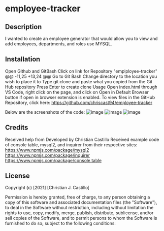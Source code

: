 # employee-tracker
## Description
I wanted to create an employee generator that would allow you to view and add employees, departments, and roles use MYSQL. 

## Installation
Open Github and GitBash
Click on link for Repository "emplployee-tracker"
	@@ -11,25 +13,24 @@ Go to Git Bash
Change directory to the location you wish to place it to
Type git clone and paste what you copied from the Git Hub repository
Press Enter to create clone
Usage
Open index.html through VS Code, right click on the page, and click on Open in Default Browser button if open in browser extension is enabled. To view files in the GitHub Repository, click here: https://github.com/chriscast94/employee-tracker

Below are the screenshots of the code:
![image](https://user-images.githubusercontent.com/53799375/140703408-90f21df0-aa72-4739-88b3-a65108092824.png)
![image](https://user-images.githubusercontent.com/53799375/140703437-ddb2d23c-2eac-40cb-9497-e4d4086a800e.png)
![image](https://user-images.githubusercontent.com/53799375/140703482-3f402970-1c62-4bca-ad43-3738f27efc43.png)


## Credits
Received help from 
Developed by Christian Castillo
Received example code of console table, mysql2, and inquirer from their respective sites:
    https://www.npmjs.com/package/mysql2
    https://www.npmjs.com/package/inquirer
    https://www.npmjs.com/package/console.table

## License
Copyright (c) [2021] [Christian J. Castillo]

Permission is hereby granted, free of charge, to any person obtaining a copy of this software and associated documentation files (the "Software"), to deal in the Software without restriction, including without limitation the rights to use, copy, modify, merge, publish, distribute, sublicense, and/or sell copies of the Software, and to permit persons to whom the Software is furnished to do so, subject to the following conditions:
